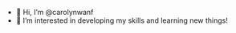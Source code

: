 - 👋 Hi, I’m @carolynwanf
- 👀 I’m interested in developing my skills and learning new things!

<!---
carolynwanf/carolynwanf is a ✨ special ✨ repository because its `README.md` (this file) appears on your GitHub profile.
You can click the Preview link to take a look at your changes.
--->
